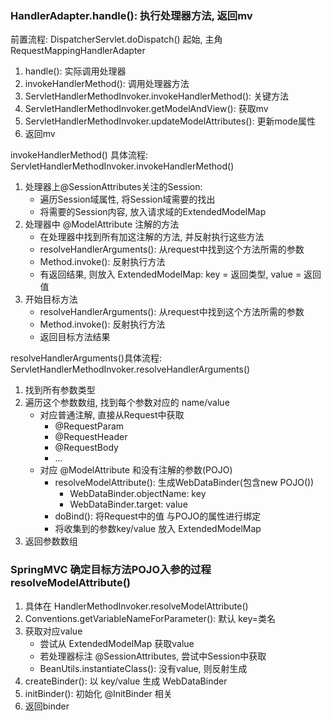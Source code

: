 ### HandlerAdapter.handle(): 执行处理器方法, 返回mv

前置流程: DispatcherServlet.doDispatch() 起始, 主角 RequestMappingHandlerAdapter
1. handle(): 实际调用处理器
1. invokeHandlerMethod(): 调用处理器方法
1. ServletHandlerMethodInvoker.invokeHandlerMethod(): 关键方法
1. ServletHandlerMethodInvoker.getModelAndView(): 获取mv
1. ServletHandlerMethodInvoker.updateModelAttributes(): 更新mode属性
1. 返回mv

invokeHandlerMethod() 具体流程: ServletHandlerMethodInvoker.invokeHandlerMethod()
1. 处理器上@SessionAttributes关注的Session:
    - 遍历Session域属性, 将Session域需要的找出
    - 将需要的Session内容, 放入请求域的ExtendedModelMap
1. 处理器中 @ModelAttribute 注解的方法
    - 在处理器中找到所有加这注解的方法, 并反射执行这些方法
    - resolveHandlerArguments(): 从request中找到这个方法所需的参数
    - Method.invoke(): 反射执行方法
    - 有返回结果, 则放入 ExtendedModelMap: key = 返回类型, value = 返回值
1. 开始目标方法
    - resolveHandlerArguments(): 从request中找到这个方法所需的参数
    - Method.invoke(): 反射执行方法
    - 返回目标方法结果

resolveHandlerArguments()具体流程: ServletHandlerMethodInvoker.resolveHandlerArguments()
1. 找到所有参数类型
1. 遍历这个参数数组, 找到每个参数对应的 name/value
    - 对应普通注解, 直接从Request中获取
        - @RequestParam
        - @RequestHeader
        - @RequestBody
        - ...
    - 对应 @ModelAttribute 和没有注解的参数(POJO)
        - resolveModelAttribute(): 生成WebDataBinder(包含new POJO())
            - WebDataBinder.objectName: key
            - WebDataBinder.target: value
        - doBind(): 将Request中的值 与POJO的属性进行绑定
        - 将收集到的参数key/value 放入 ExtendedModelMap
1. 返回参数数组        
        

### SpringMVC 确定目标方法POJO入参的过程 resolveModelAttribute()
1. 具体在 HandlerMethodInvoker.resolveModelAttribute()
1. Conventions.getVariableNameForParameter(): 默认 key=类名
1. 获取对应value
    - 尝试从 ExtendedModelMap 获取value
    - 若处理器标注 @SessionAttributes, 尝试中Session中获取
    - BeanUtils.instantiateClass(): 没有value, 则反射生成
1. createBinder(): 以 key/value 生成 WebDataBinder
1. initBinder(): 初始化 @InitBinder 相关
1. 返回binder